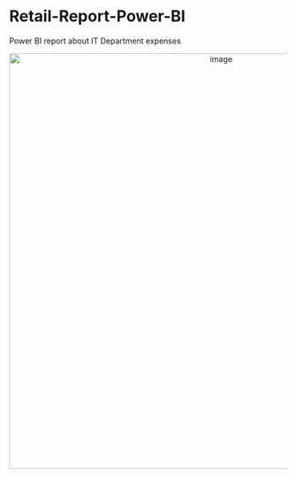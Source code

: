 # Retail-Report-Power-BI
Power BI report about  IT Department expenses

<p align="center">
  <img width="751" alt="image" src="https://user-images.githubusercontent.com/91025810/182942974-aca40f3d-7454-44bc-b515-4dd353de1016.png">
</p>
